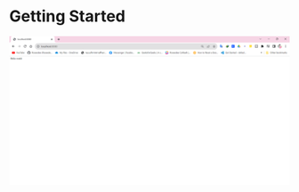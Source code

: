 # Getting Started

![](https://github.com/Roseedee/Web-Tutorials/blob/main/NodeJS/Express%20Framework/Example/getting-stared-img1.png)
